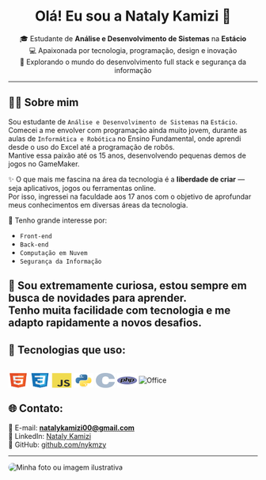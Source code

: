 <h1 align="center">Olá! Eu sou a Nataly Kamizi 👋</h1>

<p align="center">
  🎓 Estudante de <strong>Análise e Desenvolvimento de Sistemas</strong> na <strong>Estácio</strong><br>
  💻 Apaixonada por tecnologia, programação, design e inovação<br>
  🚀 Explorando o mundo do desenvolvimento full stack e segurança da informação
</p>

---

## 👩‍💻 Sobre mim 

Sou estudante de `Análise e Desenvolvimento de Sistemas` na `Estácio`.  
Comecei a me envolver com programação ainda muito jovem, durante as aulas de `Informática e Robótica` no Ensino Fundamental, onde aprendi desde o uso do Excel até a programação de robôs.  
Mantive essa paixão até os 15 anos, desenvolvendo pequenas demos de jogos no GameMaker.

✨ O que mais me fascina na área da tecnologia é a **liberdade de criar** — seja aplicativos, jogos ou ferramentas online.  
Por isso, ingressei na faculdade aos 17 anos com o objetivo de aprofundar meus conhecimentos em diversas áreas da tecnologia.

🎯 Tenho grande interesse por:
- `Front-end`
- `Back-end`
- `Computação em Nuvem`
- `Segurança da Informação`

🧠 Sou extremamente curiosa, estou sempre em busca de novidades para aprender.  
Tenho muita facilidade com tecnologia e me adapto rapidamente a novos desafios.
---

## 🚀 Tecnologias que uso:

<div style="display: inline_block"><br>
  <img align="center" alt="HTML" height="30" width="40" src="https://raw.githubusercontent.com/devicons/devicon/master/icons/html5/html5-original.svg">
  <img align="center" alt="CSS" height="30" width="40" src="https://raw.githubusercontent.com/devicons/devicon/master/icons/css3/css3-original.svg">
  <img align="center" alt="JS" height="30" width="40" src="https://raw.githubusercontent.com/devicons/devicon/master/icons/javascript/javascript-original.svg">
  <img align="center" alt="Python" height="30" width="40" src="https://raw.githubusercontent.com/devicons/devicon/master/icons/python/python-original.svg">
    <img align="center" alt="C" height="30" width="40" src="https://raw.githubusercontent.com/devicons/devicon/master/icons/c/c-original.svg">
  <img align="center" alt="PHP" height="30" width="40" src="https://raw.githubusercontent.com/devicons/devicon/master/icons/php/php-original.svg">
  <img align="center" alt="Office" height="30" width="30" src="https://img.icons8.com/color/48/microsoft-office-2019.png" />
</div>



## 🌐 Contato:
📧 E-mail: **natalykamizi00@gmail.com**  
💼 LinkedIn: [Nataly Kamizi](https://www.linkedin.com/in/nataly-kamizi-636a08362)  
🐙 GitHub: [github.com/nykmzy](https://github.com/nykmzy)

---

</td>
    <td align="center" width="40%">
      <img src="[https://github.com/nykmzy/nykmzy/edit/main/README.md]" alt="Minha foto ou imagem ilustrativa" width="200px" style="border-radius: 10px;">
    </td>
  </tr>

